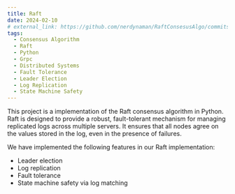 ```yaml
---
title: Raft
date: 2024-02-10
# external_link: https://github.com/nerdynaman/RaftConsesusAlgo/commits/main/
tags:
  - Consensus Algorithm
  - Raft
  - Python
  - Grpc
  - Distributed Systems
  - Fault Tolerance
  - Leader Election
  - Log Replication
  - State Machine Safety
---
```


This project is a implementation of the Raft consensus algorithm in Python. Raft is designed to provide a robust, fault-tolerant mechanism for managing replicated logs across multiple servers. It ensures that all nodes agree on the values stored in the log, even in the presence of failures.

We have implemented the following features in our Raft implementation:
- Leader election
- Log replication
- Fault tolerance
- State machine safety via log matching